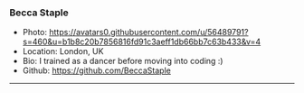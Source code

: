 ### Becca Staple
- Photo: https://avatars0.githubusercontent.com/u/56489791?s=460&u=b1b8c20b7856816fd91c3aeff1db66bb7c63b433&v=4
- Location: London, UK
- Bio: I trained as a dancer before moving into coding :)
- Github: https://github.com/BeccaStaple
***
